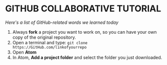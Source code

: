 
# GITHUB COLLABORATIVE TUTORIAL

*Here's a list of GitHub-related words we learned today*
1. Always **fork** a project you want to work on, so you can have your own copy of the original repository.
2. Open a terminal and type: `git clone https://GitHub.com/linkofyourrepo`
3. Open **Atom**
4. In Atom, **Add a project folder** and select the folder you just downloaded.

